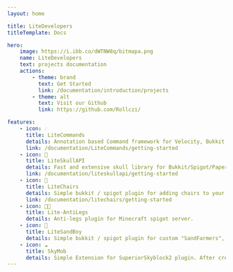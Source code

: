 ```yaml
---
layout: home

title: LiteDevelopers
titleTemplate: Docs

hero:
    image: https://i.ibb.co/dWTNW8q/bitmapa.png
    name: LiteDevelopers
    text: projects documentation
    actions:
        - theme: brand
          text: Get Started
          link: /documentation/introduction/projects
        - theme: alt
          text: Visit our Github
          link: https://github.com/Rollczi/

features:
    - icon: ☄️
      title: LiteCommands
      details: Annotation based Command framework for Velocity, Bukkit, Paper, BungeeCord and your other implementations.
      link: /documentation/LiteCommands/getting-started
    - icon: 💜
      title: LiteSkullAPI
      details: Fast and extensive skull library for Bukkit/Spigot/Paper plugins.
      link: /documentation/liteskullapi/getting-started
    - icon: 🌃
      title: LiteChairs
      details: Simple bukkit / spigot plugin for adding chairs to your server.
      link: /documentation/litechairs/getting-started
    - icon: 👮🏻
      title: Lite-AntiLegs
      details: Anti-legs plugin for Minecraft spigot server.
    - icon: 👑
      title: LiteSandBoy
      details: Simple bukkit / spigot plugin for custom "SandFarmers", "BoyFarmers" etc.
    - icon: ☁️
      title: SkyMob
      details: Simple Extension for SuperiorSkyblock2 plugin. After creating the island, a custom mob will spawn.
---
```


<script setup>
import {
  VPTeamPage,
  VPTeamPageTitle,
  VPTeamMembers,
  VPDocAsideSponsors,
} from 'vitepress/theme';

const members = [
  {
    avatar: 'https://avatars.githubusercontent.com/u/49173834?v=4',
    name: 'Rollczi',
    title: 'Java Developer',
    links: [
      { icon: 'github', link: 'https://github.com/Rollczi' },
      { icon: 'linkedin', link: 'https://www.linkedin.com/in/rollczi/' }
    ]
  },
  {
    avatar: 'https://avatars.githubusercontent.com/u/65517973?v=4',
    name: 'vLucky',
    title: 'Java Developer',
    links: [
        { icon: 'github', link: 'https://github.com/vLuckyyy' },
        { icon: 'linkedin', link: 'https://www.linkedin.com/in/vlucky/' }
    ]
  },
  {
    avatar: 'https://avatars.githubusercontent.com/u/80779749?v=4',
    name: 'CitralFlo',
    title: 'BESTO FRIENDO',
    links: [
        { icon: 'github', link: 'https://github.com/CitralFlo' },
        { icon: 'linkedin', link: 'https://www.linkedin.com/in/citralflo/' }
    ]
  }
]
</script>

<VPTeamPage style='padding-bottom: 0'>
  <VPTeamPageTitle>
    <template is #title>
      LiteDevelopers Team
    </template>
    <template #lead>
        We are a small team of developers that create open-source projects for the Minecraft community.
    </template>
  </VPTeamPageTitle>
  <VPTeamMembers :members="members"></VPTeamMembers>
  <VPTeamPageTitle  style='padding: 0'>
    <template #lead>
      And many more contributors! <a style="color: var(--vp-c-brand)" href="https://github.com/Rollczi/LiteCommands/graphs/contributors">See all contributors</a>
    </template>
  </VPTeamPageTitle>
</VPTeamPage>
